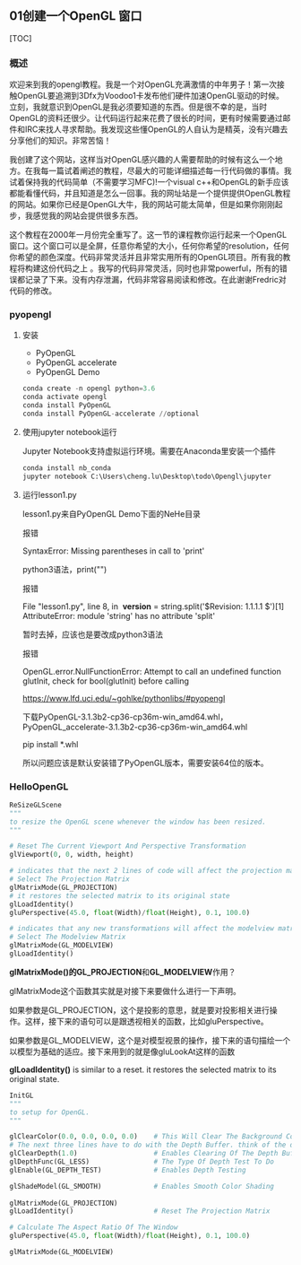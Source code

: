 ## 01创建一个OpenGL 窗口

[TOC]

### 概述

欢迎来到我的opengl教程。我是一个对OpenGL充满激情的中年男子！第一次接触OpenGL要追溯到3Dfx为Voodoo1卡发布他们硬件加速OpenGL驱动的时候。立刻，我就意识到OpenGL是我必须要知道的东西。但是很不幸的是，当时OpenGL的资料还很少。让代码运行起来花费了很长的时间，更有时候需要通过邮件和IRC来找人寻求帮助。我发现这些懂OpenGL的人自认为是精英，没有兴趣去分享他们的知识。非常苦恼！

我创建了这个网站，这样当对OpenGL感兴趣的人需要帮助的时候有这么一个地方。在我每一篇试着阐述的教程，尽最大的可能详细描述每一行代码做的事情。我试着保持我的代码简单（不需要学习MFC)!一个visual c++和OpenGL的新手应该都能看懂代码，并且知道是怎么一回事。我的网址站是一个提供提供OpenGL教程的网站。如果你已经是OpenGL大牛，我的网站可能太简单，但是如果你刚刚起步，我感觉我的网站会提供很多东西。

这个教程在2000年一月份完全重写了。这一节的课程教你运行起来一个OpenGL窗口。这个窗口可以是全屏，任意你希望的大小，任何你希望的resolution，任何你希望的颜色深度。代码非常灵活并且非常实用所有的OpenGL项目。所有我的教程将构建这份代码之上 。我写的代码非常灵活，同时也非常powerful，所有的错误都记录了下来。没有内存泄漏，代码非常容易阅读和修改。在此谢谢Fredric对代码的修改。



### pyopengl

1. 安装

   * PyOpenGL

   - PyOpenGL accelerate
   - PyOpenGL Demo

   ```python
   conda create -n opengl python=3.6
   conda activate opengl
   conda install PyOpenGL
   conda install PyOpenGL-accelerate //optional
   ```

2. 使用jupyter notebook运行

   Jupyter Notebook支持虚拟运行环境。需要在Anaconda里安装一个插件

   ```python
   conda install nb_conda
   jupyter notebook C:\Users\cheng.lu\Desktop\todo\Opengl\jupyter
   ```

3. 运行lesson1.py

   lesson1.py来自PyOpenGL Demo下面的NeHe目录

   报错

   SyntaxError: Missing parentheses in call to 'print'

   python3语法，print("")



   报错

   File "lesson1.py", line 8, in <module>
   ​    __version__ = string.split('$Revision: 1.1.1.1 $')[1]
   AttributeError: module 'string' has no attribute 'split'

   暂时去掉，应该也是要改成python3语法



   报错

   OpenGL.error.NullFunctionError: Attempt to call an undefined function glutInit, check for bool(glutInit) before calling

   https://www.lfd.uci.edu/~gohlke/pythonlibs/#pyopengl

   下载PyOpenGL-3.1.3b2-cp36-cp36m-win_amd64.whl，PyOpenGL_accelerate-3.1.3b2-cp36-cp36m-win_amd64.whl

   pip install *.whl

   所以问题应该是默认安装错了PyOpenGL版本，需要安装64位的版本。



### HelloOpenGL

```python
ReSizeGLScene
"""
to resize the OpenGL scene whenever the window has been resized.
"""

# Reset The Current Viewport And Perspective Transformation
glViewport(0, 0, width, height)

# indicates that the next 2 lines of code will affect the projection matrix
# Select The Projection Matrix
glMatrixMode(GL_PROJECTION)
# it restores the selected matrix to its original state
glLoadIdentity()
gluPerspective(45.0, float(Width)/float(Height), 0.1, 100.0)

# indicates that any new transformations will affect the modelview matrix.
# Select The Modelview Matrix
glMatrixMode(GL_MODELVIEW)
glLoadIdentity()

```



**glMatrixMode()**的**GL_PROJECTION**和**GL_MODELVIEW**作用？

glMatrixMode这个函数其实就是对接下来要做什么进行一下声明。

如果参数是GL_PROJECTION，这个是投影的意思，就是要对投影相关进行操作。这样，接下来的语句可以是跟透视相关的函数，比如gluPerspective。



如果参数是GL_MODELVIEW，这个是对模型视景的操作，接下来的语句描绘一个以模型为基础的适应。接下来用到的就是像gluLookAt这样的函数



**glLoadIdentity()** is similar to a reset. it restores the selected matrix to its original state.







```python
InitGL
"""
to setup for OpenGL.
"""

glClearColor(0.0, 0.0, 0.0, 0.0)	# This Will Clear The Background Color To Black
# The next three lines have to do with the Depth Buffer. think of the depth buffer as layers into the screen.
glClearDepth(1.0)					# Enables Clearing Of The Depth Buffer
glDepthFunc(GL_LESS)				# The Type Of Depth Test To Do
glEnable(GL_DEPTH_TEST)				# Enables Depth Testing

glShadeModel(GL_SMOOTH)				# Enables Smooth Color Shading
	
glMatrixMode(GL_PROJECTION)
glLoadIdentity()					# Reset The Projection Matrix

# Calculate The Aspect Ratio Of The Window
gluPerspective(45.0, float(Width)/float(Height), 0.1, 100.0)

glMatrixMode(GL_MODELVIEW)
```















